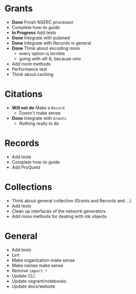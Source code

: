 # Grants
+ **Done** Finish NSERC processor
+ Complete how-to guide
+ **In Progress** Add tests
+ **Done** Integrate with pubmed
+ **Done** Integrate with Records in general
+ **Done** Think about encoding more
    - every option is terrible
    - going with utf-8, because unix
+ Add more methods
+ Performance test
+ Think about caching

# Citations
+ **Will not do** Make a `Record`
    - Doesn't make sense
+ **Done** Integrate with `Grants`
    - Nothing really to do

# Records
+ Add tests
+ Complete how-to guide
+ Add ProQuest

# Collections
+ Think about general collection (Grants and Records and ...)
+ Add tests
+ Clean up interfaces of the network generators
+ Add more methods for dealing with mk objects

# General
+ Add tests
+ Lint
+ Make organization make sense
+ Make names make sense
+ Remove `import *`
+ Update CLI
+ Update vagrant/notebooks
+ Update docs/website
